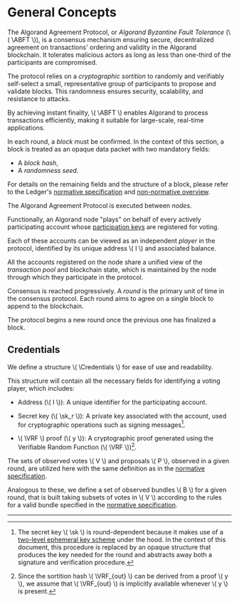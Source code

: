 $$
\newcommand \ABFT {\mathrm{ABFT}}
\newcommand \Credentials {\mathrm{Credentials}}
\newcommand \sk {\mathrm{sk}}
\newcommand \VRF {\mathrm{VRF}}
$$

# General Concepts

The Algorand Agreement Protocol, or _Algorand Byzantine Fault Tolerance_ (\\( \ABFT \\)),
is a consensus mechanism ensuring secure, decentralized agreement on transactions'
ordering and validity in the Algorand blockchain. It tolerates malicious actors as
long as less than one-third of the participants are compromised.

The protocol relies on a _cryptographic sortition_ to randomly and verifiably self-select
a small, representative group of participants to propose and validate blocks. This
randomness ensures security, scalability, and resistance to attacks.

By achieving instant finality, \\( \ABFT \\) enables Algorand to process transactions
efficiently, making it suitable for large-scale, real-time applications.

In each round, a _block_ must be confirmed. In the context of this section, a block
is treated as an opaque data packet with two mandatory fields:

- A _block hash_,
- A _randomness seed_.

For details on the remaining fields and the structure of a block, please refer to
the Ledger's [normative specification](../../ledger/ledger.md) and [non-normative overview](../../ledger/non-normative/ledger-nn.md).

The Algorand Agreement Protocol is executed between _nodes_.

Functionally, an Algorand node "plays" on behalf of every actively participating
account whose [participation keys](../../keys/keys-participation.md) are registered
for voting.

Each of these accounts can be viewed as an independent _player_ in the protocol,
identified by its unique address \\( I \\) and associated balance.

All the accounts registered on the node share a unified view of the _transaction
pool_ and blockchain state, which is maintained by the node through which they participate
in the protocol.

Consensus is reached progressively. A _round_ is the primary unit of time in the
consensus protocol. Each round aims to agree on a single block to append to the blockchain.

The protocol begins a new round once the previous one has finalized a block.

## Credentials

We define a structure \\( \Credentials \\) for ease of use and readability.

This structure will contain all the necessary fields for identifying a voting player,
which includes:

- Address (\\( I \\)): A unique identifier for the participating account.

- Secret key (\\( \sk_r \\)): A private key associated with the account, used for
cryptographic operations such as signing messages[^1].

- \\( \VRF \\) proof (\\( y \\)): A cryptographic proof generated using the
Verifiable Random Function (\\( \VRF \\))[^2]. <!-- TODO: link to VRF -->

The sets of observed votes \\( V \\) and proposals \\( P \\), observed in a given
round, are utilized here with the same definition as in the [normative specification](../abft.md).

Analogous to these, we define a set of observed bundles \\( B \\) for a given round,
that is built taking subsets of votes in \\( V \\) according to the rules for a
valid bundle specified in the [normative specification](../abft-messages-bundles.md).

---

[^1]: The secret key \\( \sk \\) is round-dependent because it makes use of a
[two-level ephemeral key scheme](../../keys/keys-ephemeral.md#algorands-two-level-ephemeral-signature-scheme-for-authentication)
under the hood. In the context of this document, this procedure is replaced by an
opaque structure that produces the key needed for the round and abstracts away both
a signature and verification procedure.

[^2]: Since the sortition hash \\( \VRF_{out} \\) can be derived from a proof
\\( y \\), we assume that \\( \VRF_{out} \\) is implicitly available whenever
\\( y \\) is present.
